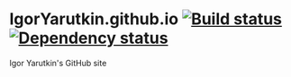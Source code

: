 # IgorYarutkin.github.io [![Build status][travis-image]][travis-url] [![Dependency status][dependency-image]][dependency-url]
Igor Yarutkin's GitHub site

[travis-image]: https://travis-ci.org/IgorYarutkin/IgorYarutkin.github.io.svg?branch=master
[travis-url]: https://travis-ci.org/IgorYarutkin/IgorYarutkin.github.io
[dependency-image]: https://david-dm.org/IgorYarutkin/IgorYarutkin.github.io.svg?style=flat-square
[dependency-url]: https://IgorYarutkin/IgorYarutkin.github.io
